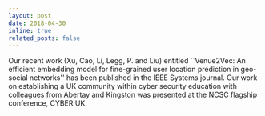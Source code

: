```yaml
---
layout: post
date: 2018-04-30
inline: true
related_posts: false
---
```


Our recent work (Xu, Cao, Li, Legg, P. and Liu) entitled ``Venue2Vec: An efficient embedding model for fine-grained user location prediction in geo-social networks'' has been published in the IEEE Systems journal. Our work on establishing a UK community within cyber security education with colleagues from Abertay and Kingston was presented at the NCSC flagship conference, CYBER UK.
